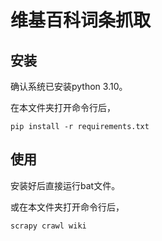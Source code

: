 # 维基百科词条抓取

## 安装

确认系统已安装python 3.10。

在本文件夹打开命令行后，

```
pip install -r requirements.txt
```

## 使用

安装好后直接运行bat文件。

或在本文件夹打开命令行后，

```
scrapy crawl wiki
```


